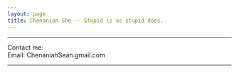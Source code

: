 ```yaml
---
layout: page
title: Chenaniah She -- Stupid is as stupid does.
---
```

---






Contact me:<br/>
Email: ChenaniahSean.gmail.com

---
